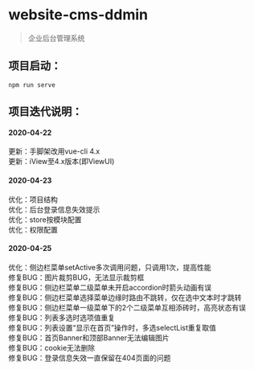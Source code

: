 # website-cms-ddmin

> 企业后台管理系统

## 项目启动：
```
npm run serve
```

## 项目迭代说明：
#### 2020-04-22
更新：手脚架改用vue-cli 4.x  
更新：iView至4.x版本(即ViewUI)  

#### 2020-04-23
优化：项目结构  
优化：后台登录信息失效提示  
优化：store按模块配置  
优化：权限配置  

#### 2020-04-25
优化：侧边栏菜单setActive多次调用问题，只调用1次，提高性能  
修复BUG：图片裁剪BUG，无法显示裁剪框  
修复BUG：侧边栏菜单二级菜单未开启accordion时箭头动画有误  
修复BUG：侧边栏菜单选择菜单边缘时路由不跳转，仅在选中文本时才跳转  
修复BUG：侧边栏菜单一级菜单下的2个二级菜单互相添砖时，高亮状态有误  
修复BUG：列表多选时选项值重复  
修复BUG：列表设置“显示在首页”操作时，多选selectList重复取值  
修复BUG：首页Banner和顶部Banner无法编辑图片  
修复BUG：cookie无法删除  
修复BUG：登录信息失效一直保留在404页面的问题  